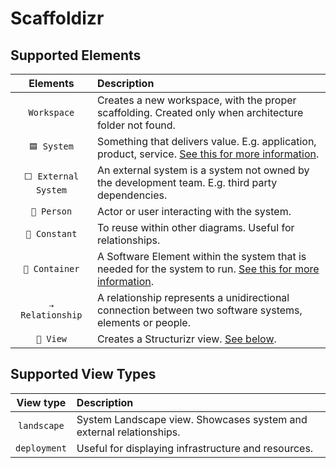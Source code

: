 # Scaffoldizr

## Supported Elements

|        Elements        | Description                                                                                                                                   |
| :--------------------: | :-------------------------------------------------------------------------------------------------------------------------------------------- |
|      `Workspace`       | Creates a new workspace, with the proper scaffolding. Created only when architecture folder not found.                                        |
|      `🟦 System`       | Something that delivers value. E.g. application, product, service. [See this for more information](https://arc.net/l/quote/vcentqxx).         |
| `⬜️ External System`   | An external system is a system not owned by the development team. E.g. third party dependencies.                                              |
|      `👤 Person`       | Actor or user interacting with the system.                                                                                                    |
|     `🔸 Constant`      | To reuse within other diagrams. Useful for relationships.                                                                                     |
|    `🔹 Container`      | A Software Element within the system that is needed for the system to run. [See this for more information](https://arc.net/l/quote/adfwciig). |
|   `⇢  Relationship`    | A relationship represents a unidirectional connection between two software systems, elements or people.                                       |
|       `🔳 View`        | Creates a Structurizr view. [See below](#supported-view-types).                                                                               |

## Supported View Types

|  View type   | Description                                                         |
| :----------: | :------------------------------------------------------------------ |
| `landscape`  | System Landscape view. Showcases system and external relationships. |
| `deployment` | Useful for displaying infrastructure and resources.                 |
